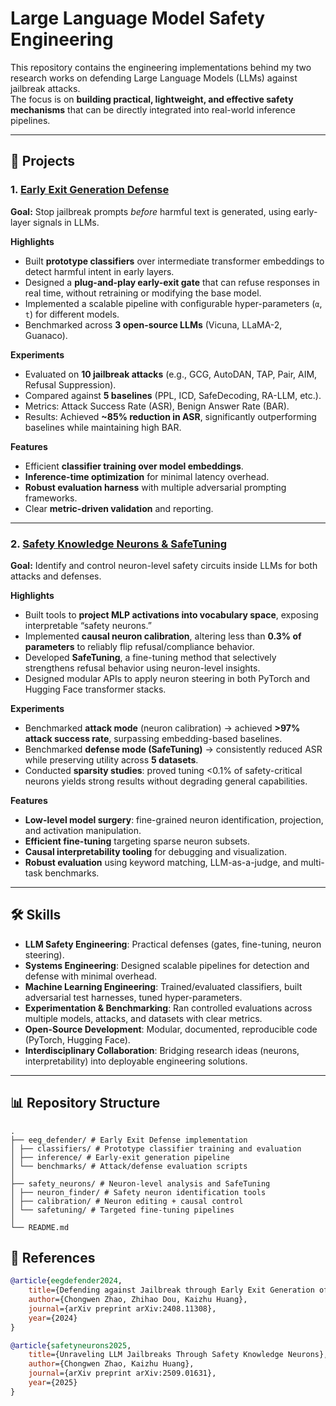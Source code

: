 # Large Language Model Safety Engineering

This repository contains the engineering implementations behind my two research works on defending Large Language Models (LLMs) against jailbreak attacks.  
The focus is on **building practical, lightweight, and effective safety mechanisms** that can be directly integrated into real-world inference pipelines.

---

## 🚀 Projects

### 1. [Early Exit Generation Defense](https://arxiv.org/pdf/2408.11308)
**Goal:** Stop jailbreak prompts *before* harmful text is generated, using early-layer signals in LLMs.

**Highlights**
- Built **prototype classifiers** over intermediate transformer embeddings to detect harmful intent in early layers.
- Designed a **plug-and-play early-exit gate** that can refuse responses in real time, without retraining or modifying the base model.
- Implemented a scalable pipeline with configurable hyper-parameters (`α`, `t`) for different models.
- Benchmarked across **3 open-source LLMs** (Vicuna, LLaMA-2, Guanaco).

**Experiments**
- Evaluated on **10 jailbreak attacks** (e.g., GCG, AutoDAN, TAP, Pair, AIM, Refusal Suppression).
- Compared against **5 baselines** (PPL, ICD, SafeDecoding, RA-LLM, etc.).
- Metrics: Attack Success Rate (ASR), Benign Answer Rate (BAR).
- Results: Achieved **~85% reduction in ASR**, significantly outperforming baselines while maintaining high BAR.

**Features**
- Efficient **classifier training over model embeddings**.
- **Inference-time optimization** for minimal latency overhead.
- **Robust evaluation harness** with multiple adversarial prompting frameworks.
- Clear **metric-driven validation** and reporting.

---

### 2. [Safety Knowledge Neurons & SafeTuning](https://arxiv.org/pdf/2509.01631)
**Goal:** Identify and control neuron-level safety circuits inside LLMs for both attacks and defenses.

**Highlights**
- Built tools to **project MLP activations into vocabulary space**, exposing interpretable “safety neurons.”
- Implemented **causal neuron calibration**, altering less than **0.3% of parameters** to reliably flip refusal/compliance behavior.
- Developed **SafeTuning**, a fine-tuning method that selectively strengthens refusal behavior using neuron-level insights.
- Designed modular APIs to apply neuron steering in both PyTorch and Hugging Face transformer stacks.

**Experiments**
- Benchmarked **attack mode** (neuron calibration) → achieved **>97% attack success rate**, surpassing embedding-based baselines.
- Benchmarked **defense mode (SafeTuning)** → consistently reduced ASR while preserving utility across **5 datasets**.
- Conducted **sparsity studies**: proved tuning <0.1% of safety-critical neurons yields strong results without degrading general capabilities.

**Features**
- **Low-level model surgery**: fine-grained neuron identification, projection, and activation manipulation.
- **Efficient fine-tuning** targeting sparse neuron subsets.
- **Causal interpretability tooling** for debugging and visualization.
- **Robust evaluation** using keyword matching, LLM-as-a-judge, and multi-task benchmarks.

---

## 🛠️ Skills

- **LLM Safety Engineering**: Practical defenses (gates, fine-tuning, neuron steering).
- **Systems Engineering**: Designed scalable pipelines for detection and defense with minimal overhead.
- **Machine Learning Engineering**: Trained/evaluated classifiers, built adversarial test harnesses, tuned hyper-parameters.
- **Experimentation & Benchmarking**: Ran controlled evaluations across multiple models, attacks, and datasets with clear metrics.
- **Open-Source Development**: Modular, documented, reproducible code (PyTorch, Hugging Face).
- **Interdisciplinary Collaboration**: Bridging research ideas (neurons, interpretability) into deployable engineering solutions.

---

## 📊 Repository Structure
```
.  
├── eeg_defender/ # Early Exit Defense implementation  
│ ├── classifiers/ # Prototype classifier training and evaluation  
│ ├── inference/ # Early-exit generation pipeline    
│ └── benchmarks/ # Attack/defense evaluation scripts  
│  
├── safety_neurons/ # Neuron-level analysis and SafeTuning  
│ ├── neuron_finder/ # Safety neuron identification tools  
│ ├── calibration/ # Neuron editing + causal control  
│ └── safetuning/ # Targeted fine-tuning pipelines  
│
└── README.md
```



## 📎 References
```bibtex
@article{eegdefender2024,
    title={Defending against Jailbreak through Early Exit Generation of Large Language Models},
    author={Chongwen Zhao, Zhihao Dou, Kaizhu Huang},
    journal={arXiv preprint arXiv:2408.11308},
    year={2024}
}

@article{safetyneurons2025,
    title={Unraveling LLM Jailbreaks Through Safety Knowledge Neurons},
    author={Chongwen Zhao, Kaizhu Huang},
    journal={arXiv preprint arXiv:2509.01631},
    year={2025}
}
```